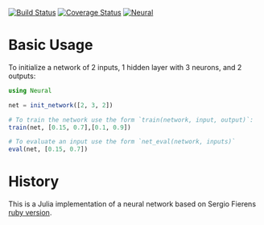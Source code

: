 [![Build Status](https://travis-ci.org/compressed/neural.jl.svg?branch=master)](https://travis-ci.org/compressed/neural.jl)
[![Coverage Status](https://img.shields.io/coveralls/compressed/Neural.jl.svg)](https://coveralls.io/r/compressed/Neural.jl)
[![Neural](http://pkg.julialang.org/badges/Neural_release.svg)](http://pkg.julialang.org/?pkg=Neural&ver=release)


# Basic Usage

To initialize a network of 2 inputs, 1 hidden layer with 3 neurons, and 2 outputs:

```julia
using Neural

net = init_network([2, 3, 2])

# To train the network use the form `train(network, input, output)`:
train(net, [0.15, 0.7],[0.1, 0.9])

# To evaluate an input use the form `net_eval(network, inputs)`
eval(net, [0.15, 0.7])
```

# History

This is a Julia implementation of a neural network based on Sergio Fierens [ruby version](https://github.com/SergioFierens/ai4r).
